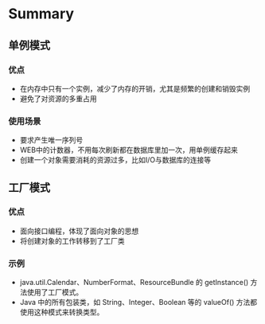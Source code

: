 # Summary

## 单例模式
### 优点
* 在内存中只有一个实例，减少了内存的开销，尤其是频繁的创建和销毁实例
* 避免了对资源的多重占用

### 使用场景

* 要求产生唯一序列号
* WEB中的计数器，不用每次刷新都在数据库里加一次，用单例缓存起来
* 创建一个对象需要消耗的资源过多，比如I/O与数据库的连接等

## 工厂模式
### 优点
* 面向接口编程，体现了面向对象的思想
* 将创建对象的工作转移到了工厂类

### 示例
* java.util.Calendar、NumberFormat、ResourceBundle 的 getInstance() 方法使用了工厂模式。
* Java 中的所有包装类，如 String、Integer、Boolean 等的 valueOf() 方法都使用这种模式来转换类型。